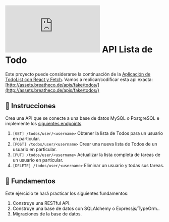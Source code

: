 <!--hide-->
# ![alt text](https://assets.breatheco.de/apis/img/images.php?blob&random&cat=icon&tags=breathecode,32) API Lista de Todo
<!--endhide-->

Este proyecto puede considerarse la continuación de la [Aplicación de TodoList con React y Fetch](https://4geeks.com/interactive-coding-tutorial/beginner/todo-list-react-with-fetch).
Vamos a replicar/codificar esta api exacta: [http://assets.breatheco.de/apis/fake/todos/](http://assets.breatheco.de/apis/fake/todos/)

## 📝 Instrucciones

Crea una API que se conecte a una base de datos MySQL o PostgreSQL e implemente los [siguientes endpoints](http://assets.breatheco.de/apis/fake/todos/).

1. `[GET] /todos/user/<username>` Obtener la lista de Todos para un usuario en particular.
2. `[POST] /todos/user/<username>` Crear una nueva lista de Todos de un usuario en particular.
3. `[PUT] /todos/user/<username>` Actualizar la lista completa de tareas de un usuario en particular.
4. `[DELETE] /todos/user/<username>` Eliminar un usuario y todas sus tareas.

## 📖 Fundamentos

Este ejercicio te hará practicar los siguientes fundamentos:

1. Construye una RESTful API.
2. Construye una base de datos con SQLAlchemy o Expressjs/TypeOrm..
3. Migraciones de la base de datos.
